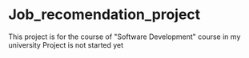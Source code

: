# Job_recomendation_project
This project is for the course of "Software Development" course in my university
Project is not started yet
